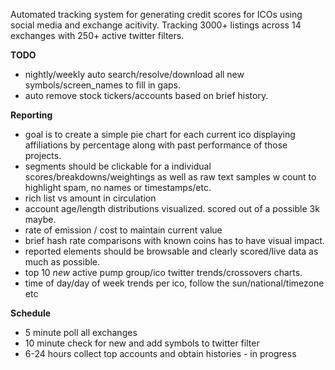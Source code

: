 Automated tracking system for generating credit scores for ICOs using social media and exchange acitivity.
Tracking 3000+ listings across 14 exchanges with 250+ active twitter filters.

**TODO**

* nightly/weekly auto search/resolve/download all new symbols/screen_names to fill in gaps. 
* auto remove stock tickers/accounts based on brief history.


**Reporting**

* goal is to create a  simple pie chart for each current ico displaying affiliations by percentage along with  past performance of those projects.
* segments should be clickable for a individual scores/breakdowns/weightings as well as raw text samples w count to highlight spam, no names or timestamps/etc.
* rich list vs amount in circulation
* account age/length distributions visualized. scored out of a possible 3k maybe.
* rate of emission / cost to maintain current value
* brief hash rate comparisons with known coins has to have visual impact.
* reported elements should be browsable and clearly scored/live data as much as possible.
* top 10 *new* active pump group/ico twitter trends/crossovers charts.
* time of day/day of week trends per ico, follow the sun/national/timezone etc


**Schedule**

* 5 minute poll all exchanges
* 10 minute check for new and add symbols to twitter filter
* 6-24 hours collect top accounts and obtain histories - in progress
